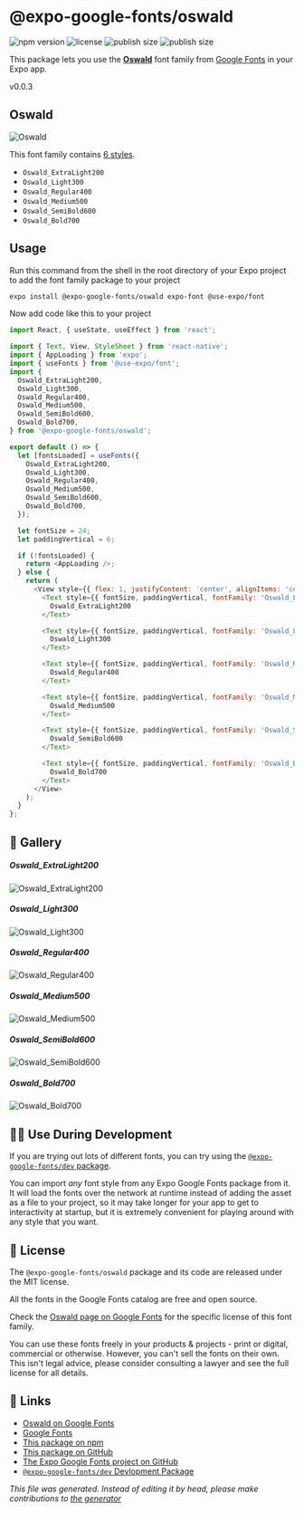 # @expo-google-fonts/oswald

![npm version](https://flat.badgen.net/npm/v/@expo-google-fonts/oswald)
![license](https://flat.badgen.net/github/license/expo/google-fonts)
![publish size](https://flat.badgen.net/packagephobia/install/@expo-google-fonts/oswald)
![publish size](https://flat.badgen.net/packagephobia/publish/@expo-google-fonts/oswald)

This package lets you use the [**Oswald**](https://fonts.google.com/specimen/Oswald) font family from [Google Fonts](https://fonts.google.com/) in your Expo app.

v0.0.3

## Oswald

![Oswald](./font-family.png)

This font family contains [6 styles](#gallery).

- `Oswald_ExtraLight200`
- `Oswald_Light300`
- `Oswald_Regular400`
- `Oswald_Medium500`
- `Oswald_SemiBold600`
- `Oswald_Bold700`

## Usage

Run this command from the shell in the root directory of your Expo project to add the font family package to your project
```sh
expo install @expo-google-fonts/oswald expo-font @use-expo/font
```

Now add code like this to your project
```js
import React, { useState, useEffect } from 'react';

import { Text, View, StyleSheet } from 'react-native';
import { AppLoading } from 'expo';
import { useFonts } from '@use-expo/font';
import {
  Oswald_ExtraLight200,
  Oswald_Light300,
  Oswald_Regular400,
  Oswald_Medium500,
  Oswald_SemiBold600,
  Oswald_Bold700,
} from '@expo-google-fonts/oswald';

export default () => {
  let [fontsLoaded] = useFonts({
    Oswald_ExtraLight200,
    Oswald_Light300,
    Oswald_Regular400,
    Oswald_Medium500,
    Oswald_SemiBold600,
    Oswald_Bold700,
  });

  let fontSize = 24;
  let paddingVertical = 6;

  if (!fontsLoaded) {
    return <AppLoading />;
  } else {
    return (
      <View style={{ flex: 1, justifyContent: 'center', alignItems: 'center' }}>
        <Text style={{ fontSize, paddingVertical, fontFamily: 'Oswald_ExtraLight200' }}>
          Oswald_ExtraLight200
        </Text>

        <Text style={{ fontSize, paddingVertical, fontFamily: 'Oswald_Light300' }}>
          Oswald_Light300
        </Text>

        <Text style={{ fontSize, paddingVertical, fontFamily: 'Oswald_Regular400' }}>
          Oswald_Regular400
        </Text>

        <Text style={{ fontSize, paddingVertical, fontFamily: 'Oswald_Medium500' }}>
          Oswald_Medium500
        </Text>

        <Text style={{ fontSize, paddingVertical, fontFamily: 'Oswald_SemiBold600' }}>
          Oswald_SemiBold600
        </Text>

        <Text style={{ fontSize, paddingVertical, fontFamily: 'Oswald_Bold700' }}>
          Oswald_Bold700
        </Text>
      </View>
    );
  }
};

```

## 🔡 Gallery

##### Oswald_ExtraLight200
![Oswald_ExtraLight200](./73cf9867fcced84ac0fd26238bf74e4e1f69dcbefc5ff327c2a69f6c5c107e5d.ttf.png)

##### Oswald_Light300
![Oswald_Light300](./f10d40bae3fb58ed7a554af7cb46beca6d4f2866de12223b8e349f1b30c76968.ttf.png)

##### Oswald_Regular400
![Oswald_Regular400](./9dc4929f8d8935621ca4717817eb3167fc881d03d496c6dca51ff292f730c873.ttf.png)

##### Oswald_Medium500
![Oswald_Medium500](./f59f85cc613954e6acc66c7f89abe9b46c1add1b2236d5bee71f4a71a7769402.ttf.png)

##### Oswald_SemiBold600
![Oswald_SemiBold600](./c0d6ab388b1c3537b78f8976a204a6dc2c5d62b73ae37506d1c93575e52420f2.ttf.png)

##### Oswald_Bold700
![Oswald_Bold700](./a11b684909ba0ee2b2c493e89626c6fa9df02e25dec537e42127fa0b1a4e5e92.ttf.png)


## 👩‍💻 Use During Development

If you are trying out lots of different fonts, you can try using the [`@expo-google-fonts/dev` package](https://github.com/expo/google-fonts/tree/master/font-packages/dev#readme).

You can import *any* font style from any Expo Google Fonts package from it. It will load the fonts
over the network at runtime instead of adding the asset as a file to your project, so it may take longer
for your app to get to interactivity at startup, but it is extremely convenient
for playing around with any style that you want.

## 📖 License

The `@expo-google-fonts/oswald` package and its code are released under the MIT license.

All the fonts in the Google Fonts catalog are free and open source.

Check the [Oswald page on Google Fonts](https://fonts.google.com/specimen/Oswald) for the specific license of this font family.

You can use these fonts freely in your products & projects - print or digital, commercial or otherwise. However, you can't sell the fonts on their own. This isn't legal advice, please consider consulting a lawyer and see the full license for all details.

## 🔗 Links

- [Oswald on Google Fonts](https://fonts.google.com/specimen/Oswald)
- [Google Fonts](https://fonts.google.com/)
- [This package on npm](https://www.npmjs.com/package/@expo-google-fonts/oswald)
- [This package on GitHub](https://github.com/expo/google-fonts/tree/master/font-packages/oswald)
- [The Expo Google Fonts project on GitHub](https://github.com/expo/google-fonts)
- [`@expo-google-fonts/dev` Devlopment Package](https://github.com/expo/google-fonts/tree/master/font-packages/dev)


*This file was generated. Instead of editing it by head, please make contributions to [the generator](https://github.com/expo/google-fonts/tree/master/packages/generator)*
